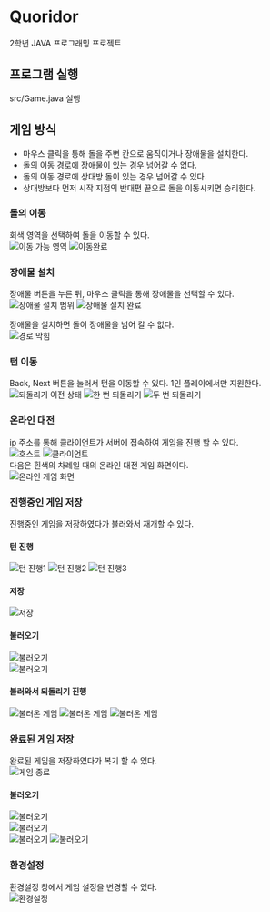 # Quoridor
2학년 JAVA 프로그래밍 프로젝트

## 프로그램 실행
src/Game.java 실행

## 게임 방식
- 마우스 클릭을 통해 돌을 주변 칸으로 움직이거나 장애물을 설치한다.  
- 돌의 이동 경로에 장애물이 있는 경우 넘어갈 수 없다.  
- 돌의 이동 경로에 상대방 돌이 있는 경우 넘어갈 수 있다.  
- 상대방보다 먼저 시작 지점의 반대편 끝으로 돌을 이동시키면 승리한다.  

### 돌의 이동
회색 영역을 선택하여 돌을 이동할 수 있다.  
![이동 가능 영역](./readme_images/move1.png) ![이동완료](./readme_images/move2.png)  

### 장애물 설치
장애물 버튼을 누른 뒤, 마우스 클릭을 통해 장애물을 선택할 수 있다.  
![장애물 설치 범위](./readme_images/block1.png) ![장애물 설치 완료](./readme_images/block2.png)  

장애물을 설치하면 돌이 장애물을 넘어 갈 수 없다.  
![경로 막힘](./readme_images/block3.png)  

### 턴 이동
Back, Next 버튼을 눌러서 턴을 이동할 수 있다. 1인 플레이에서만 지원한다.  
![되돌리기 이전 상태](./readme_images/prev1.png) ![한 번 되돌리기](./readme_images/prev2.png) ![두 번 되돌리기](./readme_images/prev3.png)  

### 온라인 대전
ip 주소를 통해 클라이언트가 서버에 접속하여 게임을 진행 할 수 있다.  
![호스트](./readme_images/host.png) ![클라이언트](./readme_images/client.png)  
다음은 흰색의 차례일 때의 온라인 대전 게임 화면이다.  
![온라인 게임 화면](./readme_images/online_game.png)  

### 진행중인 게임 저장
진행중인 게임을 저장하였다가 불러와서 재개할 수 있다.
#### 턴 진행
![턴 진행1](./readme_images/turn1.png) ![턴 진행2](./readme_images/turn2.png) ![턴 진행3](./readme_images/turn3.png)  
#### 저장
![저장](./readme_images/save.png)  
#### 불러오기
![불러오기](./readme_images/load1.png)  
![불러오기](./readme_images/load2.png)  
#### 불러와서 되돌리기 진행
![불러온 게임](./readme_images/loaded1.png) ![불러온 게임](./readme_images/loaded2.png) ![불러온 게임](./readme_images/loaded3.png)  

### 완료된 게임 저장
완료된 게임을 저장하였다가 복기 할 수 있다.  
![게임 종료](./readme_images/win.png)
#### 불러오기
![불러오기](./readme_images/replay1.png)  
![불러오기](./readme_images/replay2.png)  
![불러오기](./readme_images/replay3.png) ![불러오기](./readme_images/replay4.png)  

### 환경설정
환경설정 창에서 게임 설정을 변경할 수 있다.  
![환경설정](./readme_images/option.png)